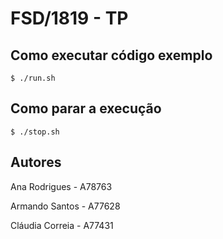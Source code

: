 # FSD/1819 - TP

## Como executar código exemplo

`$ ./run.sh`

## Como parar a execução

`$ ./stop.sh`

## Autores

Ana Rodrigues   - A78763

Armando Santos  - A77628

Cláudia Correia - A77431

